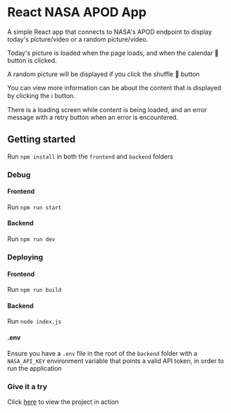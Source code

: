 # React NASA APOD App

A simple React app that connects to NASA's APOD endpoint to display today's picture/video or a random picture/video.

Today's picture is loaded when the page loads, and when the calendar 📅 button is clicked.

A random picture will be displayed if you click the shuffle 🔀 button

You can view more information can be
about the content that is displayed by clicking the ℹ button.

There is a loading screen while content is being loaded, and an error message
with a retry button when an error is encountered.

## Getting started
Run `npm install` in both the `frontend` and `backend` folders

### Debug
#### Frontend
Run `npm run start`
#### Backend
Run `npm run dev`

### Deploying
#### Frontend
Run `npm run build`
#### Backend
Run `node index.js`

#### .env
Ensure you have a `.env` file in the root of the `backend` folder with a `NASA_API_KEY` environment variable that points a 
valid API token, in order to run the application

### Give it a try
Click [here](https://react-nasa-api-mrky.netlify.app/e) to view the project in action